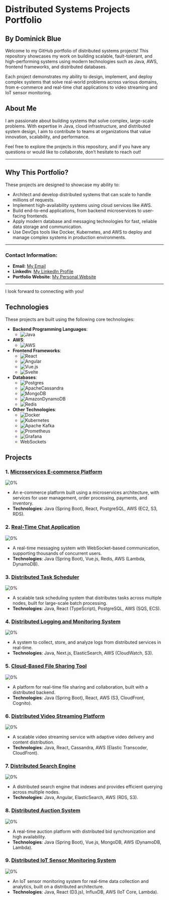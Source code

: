# Distributed Systems Projects Portfolio
## By Dominick Blue

Welcome to my GitHub portfolio of distributed systems projects! This repository showcases my work on building scalable, fault-tolerant, and high-performing systems using modern technologies such as Java, AWS, frontend frameworks, and distributed databases.

Each project demonstrates my ability to design, implement, and deploy complex systems that solve real-world problems across various domains, from e-commerce and real-time chat applications to video streaming and IoT sensor monitoring.

## About Me

I am passionate about building systems that solve complex, large-scale problems. With expertise in Java, cloud infrastructure, and distributed system design, I aim to contribute to teams at organizations that value innovation, scalability, and performance.

Feel free to explore the projects in this repository, and if you have any questions or would like to collaborate, don’t hesitate to reach out!

---

## Why This Portfolio?

These projects are designed to showcase my ability to:
- Architect and develop distributed systems that can scale to handle millions of requests.
- Implement high-availability systems using cloud services like AWS.
- Build end-to-end applications, from backend microservices to user-facing frontends.
- Apply modern database and messaging technologies for fast, reliable data storage and communication.
- Use DevOps tools like Docker, Kubernetes, and AWS to deploy and manage complex systems in production environments.

---

### Contact Information:
- **Email**: [My Email](mailto:dominick.blue7@gmail.com)
- **LinkedIn**: [My LinkedIn Profile](https://linkedin.com/in/dominickblue)
- **Portfolio Website**: [My Personal Website](https://dominickblue.com)

---

I look forward to connecting with you!

## Technologies

These projects are built using the following core technologies:

- **Backend Programming Languages**:
    - ![Java](https://img.shields.io/badge/java-%23ED8B00.svg?style=for-the-badge&logo=openjdk&logoColor=white)
- **AWS**:
    - ![AWS](https://img.shields.io/badge/AWS-%23FF9900.svg?style=for-the-badge&logo=amazon-aws&logoColor=white)
- **Frontend Frameworks**:
    - ![React](https://img.shields.io/badge/react-%2320232a.svg?style=for-the-badge&logo=react&logoColor=%2361DAFB)
    - ![Angular](https://img.shields.io/badge/angular-%23DD0031.svg?style=for-the-badge&logo=angular&logoColor=white)
    - ![Vue.js](https://img.shields.io/badge/vuejs-%2335495e.svg?style=for-the-badge&logo=vuedotjs&logoColor=%234FC08D)
    - ![Svelte](https://img.shields.io/badge/svelte-%23f1413d.svg?style=for-the-badge&logo=svelte&logoColor=white)
- **Databases**:
    - ![Postgres](https://img.shields.io/badge/postgres-%23316192.svg?style=for-the-badge&logo=postgresql&logoColor=white)
    - ![ApacheCassandra](https://img.shields.io/badge/cassandra-%231287B1.svg?style=for-the-badge&logo=apache-cassandra&logoColor=white)
    - ![MongoDB](https://img.shields.io/badge/MongoDB-%234ea94b.svg?style=for-the-badge&logo=mongodb&logoColor=white)
    - ![AmazonDynamoDB](https://img.shields.io/badge/Amazon%20DynamoDB-4053D6?style=for-the-badge&logo=Amazon%20DynamoDB&logoColor=white)
    - ![Redis](https://img.shields.io/badge/redis-%23DD0031.svg?style=for-the-badge&logo=redis&logoColor=white)
- **Other Technologies**:
    - ![Docker](https://img.shields.io/badge/docker-%230db7ed.svg?style=for-the-badge&logo=docker&logoColor=white)
    - ![Kubernetes](https://img.shields.io/badge/kubernetes-%23326ce5.svg?style=for-the-badge&logo=kubernetes&logoColor=white)
    - ![Apache Kafka](https://img.shields.io/badge/Apache%20Kafka-000?style=for-the-badge&logo=apachekafka)
    - ![Prometheus](https://img.shields.io/badge/Prometheus-E6522C?style=for-the-badge&logo=Prometheus&logoColor=white)
    - 	![Grafana](https://img.shields.io/badge/grafana-%23F46800.svg?style=for-the-badge&logo=grafana&logoColor=white)
    - WebSockets

## Projects

### 1. [Microservices E-commerce Platform](https://github.com/dominick-blue/distributed-systems-portfolio/tree/main/microservices-ecommerce-platform)
![0%](https://progress-bar.xyz/0)
- An e-commerce platform built using a microservices architecture, with services for user management, order processing, payments, and inventory.
- **Technologies**: Java (Spring Boot), React, PostgreSQL, AWS (EC2, S3, RDS).

### 2. [Real-Time Chat Application](link-to-project-2)
![0%](https://progress-bar.xyz/0)
- A real-time messaging system with WebSocket-based communication, supporting thousands of concurrent users.
- **Technologies**: Java (Spring Boot), Vue.js, Redis, AWS (Lambda, DynamoDB).

### 3. [Distributed Task Scheduler](link-to-project-3)
![0%](https://progress-bar.xyz/0)
- A scalable task scheduling system that distributes tasks across multiple nodes, built for large-scale batch processing.
- **Technologies**: Java, React (TypeScript), PostgreSQL, AWS (SQS, ECS).

### 4. [Distributed Logging and Monitoring System](link-to-project-4)
![0%](https://progress-bar.xyz/0)
- A system to collect, store, and analyze logs from distributed services in real-time.
- **Technologies**: Java, Next.js, ElasticSearch, AWS (CloudWatch, S3).

### 5. [Cloud-Based File Sharing Tool](link-to-project-5)
![0%](https://progress-bar.xyz/0)
- A platform for real-time file sharing and collaboration, built with a distributed backend.
- **Technologies**: Java (Spring Boot), React, AWS (S3, CloudFront, Cognito).

### 6. [Distributed Video Streaming Platform](link-to-project-6)
![0%](https://progress-bar.xyz/0)
- A scalable video streaming service with adaptive video delivery and content distribution.
- **Technologies**: Java, React, Cassandra, AWS (Elastic Transcoder, CloudFront).

### 7. [Distributed Search Engine](link-to-project-7)
![0%](https://progress-bar.xyz/0)
- A distributed search engine that indexes and provides efficient querying across multiple nodes.
- **Technologies**: Java, Angular, ElasticSearch, AWS (RDS, S3).

### 8. [Distributed Auction System](link-to-project-8)
![0%](https://progress-bar.xyz/0)

- A real-time auction platform with distributed bid synchronization and high availability.
- **Technologies**: Java (Spring Boot), Vue.js, MongoDB, AWS (DynamoDB, Lambda).

### 9. [Distributed IoT Sensor Monitoring System](link-to-project-9)
![0%](https://progress-bar.xyz/0)
- An IoT sensor monitoring system for real-time data collection and analytics, built on a distributed architecture.
- **Technologies**: Java, React (D3.js), InfluxDB, AWS (IoT Core, Lambda).